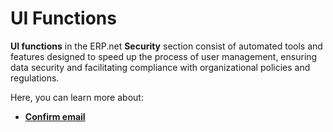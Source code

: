# UI Functions

**UI functions** in the ERP.net **Security** section consist of automated tools and features designed to speed up the process of user management, ensuring data security and facilitating compliance with organizational policies and regulations. 

Here, you can learn more about:

- **[Confirm email](confirm-email.md)**

